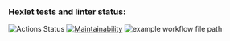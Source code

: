 ### Hexlet tests and linter status:
![Actions Status](https://github.com/Bitvinus/frontend-project-lvl1/workflows/hexlet-check/badge.svg)
[![Maintainability](https://api.codeclimate.com/v1/badges/ff1ac9e05b665f467e96/maintainability)](https://codeclimate.com/github/Bitvinus/frontend-project-lvl1/maintainability)
![example workflow file path](https://github.com/actions/hello-world/workflows/.github/workflows/main.yml/badge.svg)